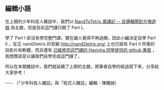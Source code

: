## 編輯小語

在上期的少年科技人雜誌中，我們以 [NandToTetrix 慕課記 -- 從邏輯閘到方塊遊戲](http://ccc.nqu.edu.tw/db/ymag201506/home.html) 為主題，但是目前這門課只開了 Part I。

學了 Part I 卻沒有學完整門課，實在讓人覺得不夠過癮，因此小編決定自學 Part II ，反正 nand2tetris 的官網 <http://nand2tetris.org/> 上也已經有 Part II 所需的投影片和軟體，而且還有 [已經修完這門課的 Havivha 同學提供的 github 專案](https://github.com/havivha/Nand2Tetris) ，我想應該足以讓我們自學完成這門課了。

所以在本期雜誌中，我們就延續了上期的主題，將筆者自學的經過寫下來，分享給大家參考！

---- （「少年科技人雜誌」與「程式人雜誌」編輯 - 陳鍾誠）

